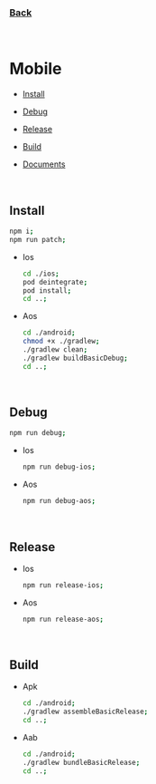 ### [Back](../README.md)

<br>

# Mobile

- [Install](#Install)

- [Debug](#Debug)

- [Release](#Release)

- [Build](#Build)

- [Documents](./documents/README.md)

<br>

## Install

```zsh
npm i;
npm run patch;
```

- Ios

  ```zsh
  cd ./ios;
  pod deintegrate;
  pod install;
  cd ..;
  ```

- Aos

  ```zsh
  cd ./android;
  chmod +x ./gradlew;
  ./gradlew clean;
  ./gradlew buildBasicDebug;
  cd ..;
  ```

<br>

## Debug

```zsh
npm run debug;
```

- Ios

  ```zsh
  npm run debug-ios;
  ```

- Aos

  ```zsh
  npm run debug-aos;
  ```

<br>

## Release

- Ios

  ```zsh
  npm run release-ios;
  ```

- Aos

  ```zsh
  npm run release-aos;
  ```

<br>

## Build

- Apk

  ```zsh
  cd ./android;
  ./gradlew assembleBasicRelease;
  cd ..;
  ```

- Aab

  ```zsh
  cd ./android;
  ./gradlew bundleBasicRelease;
  cd ..;
  ```

<br>
